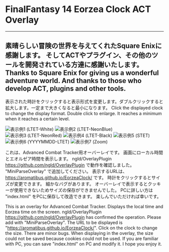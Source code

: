 # FinalFantasy 14 Eorzea Clock ACT Overlay
-------------------------------------------------------------------------------------
素晴らしい冒険の世界を与えてくれたSquare Enixに感謝します。
そしてACTやプラグイン、その他のツールを開発されている方達に感謝いたします。
Thanks to Square Enix for giving us a wonderful adventure world.
And thanks to those who develop ACT, plugins and other tools.
-------------------------------------------------------------------------------------
表示された時計をクリックすると表示形式を変更します。ダブルクリックすると拡大します。一定まで大きくなると最小になります。
Click the displayed clock to change the display format. Double click to enlarge. It reaches a minimum when it reaches a certain level.

![表示例1 (LTET-White)](https://user-images.githubusercontent.com/54123288/73815429-53805600-4829-11ea-9c61-77e8e3261ddf.png)
![表示例2 (LTET-NeonBlue)](https://user-images.githubusercontent.com/54123288/73815433-554a1980-4829-11ea-88b4-2cc1ec360c39.png)
![表示例3 (LTET-NeonRed)](https://user-images.githubusercontent.com/54123288/73815436-5713dd00-4829-11ea-911d-dc327883a706.png)
![表示例4 (LTET-Black)](https://user-images.githubusercontent.com/54123288/73815443-58dda080-4829-11ea-9040-c12dd2948a25.png)
![表示例5 (STET)](https://user-images.githubusercontent.com/54123288/73815447-5bd89100-4829-11ea-80ed-051cc8039033.png)
![表示例6 (YYYYMMDD-LTET)](https://user-images.githubusercontent.com/54123288/73815450-5da25480-4829-11ea-9cca-5f145589b69d.png)
![表示例7 (Zoom)](https://user-images.githubusercontent.com/54123288/73815454-5f6c1800-4829-11ea-8d39-bfde8d709774.png)

これは、Advanced Combat Tracker用オーバーレイです。
画面にローカル時間とエオルゼア時間を表示します。
ngld/OverlayPlugin https://github.com/ngld/OverlayPlugin で動作を確認しました。
"MiniParseOverlay" で追加してください。
表示するURLは、https://aromatibus.github.io/EorzeaClock/ です。
時計をクリックするとサイズが変更できます。
細かなバグがあります。
オーバーレイで表示するとクッキーが使用できないためサイズの保存ができませんでした。
PCに詳しい方は "index.html" をPCに保存して改造できます。
楽しんでいただければ幸いです。


This is an overlay for Advanced Combat Tracker.
Displays the local time and Eorzea time on the screen.
ngld/OverlayPlugin https://github.com/ngld/OverlayPlugin has confirmed the operation.
Please add with "MiniParseOverlay".
The URL to be displayed is "https://aromatibus.github.io/EorzeaClock/".
Click on the clock to change the size.
There are minor bugs.
When displaying in the overlay, the size could not be saved because cookies could not be used.
If you are familiar with PC, you can save "index.html" on PC and modify it.
I hope you enjoy it.
